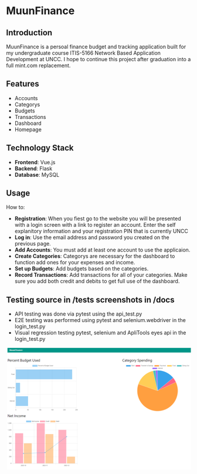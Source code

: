 # MuunFinance

## Introduction
MuunFinance is a persoal finance budget and tracking application built for my undergraduate course ITIS-5166 Network Based Application Development at UNCC.
I hope to continue this project after graduation into a full mint.com replacement.

## Features
- Accounts
- Categorys
- Budgets
- Transactions
- Dashboard
- Homepage

## Technology Stack
- **Frontend**: Vue.js
- **Backend**: Flask
- **Database**: MySQL

## Usage
How to:
- **Registration**: When you fiest go to the website you will be presented with a login screen with a link to register an account. Enter the self explanitory information and your registration PIN that is currently UNCC
- **Log in**: Use the email address and password you created on the previous page.
- **Add Accounts**: You must add at least one account to use the applicaion.
- **Create Categories**: Categorys are necessary for the dashboard to function add ones for your expenses and income.
- **Set up Budgets**: Add budgets based on the categories.
- **Record Transactions**: Add transactions for all of your categories. Make sure you add both credit and debits to get full use of the dashboard.

## Testing source in /tests screenshots in /docs
- API testing was done via pytest using the api_test.py
- E2E testing was performed using pytest and selenium.webdriver in the login_test.py
- Visual regression testing pytest, selenium and ApliTools eyes api in the login_test.py

![Example Image](docs/dashCapture.png)




